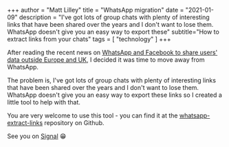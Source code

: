 +++
author = "Matt Lilley"
title = "WhatsApp migration"
date = "2021-01-09"
description = "I've got lots of group chats with plenty of interesting links that have been shared over the years and I don't want to lose them. WhatsApp doesn't give you an easy way to export these"
subtitle="How to extract links from your chats"
tags = [
    "technology"
]
+++

After reading the recent news on [WhatsApp and Facebook to share users' data outside Europe and UK](https://www.bbc.co.uk/news/technology-55573149), I decided it was time to move away from WhatsApp.

The problem is, I've got lots of group chats with plenty of interesting links that have been shared over the years and I don't want to lose them. WhatsApp doesn't give you an easy way to export these links so I created a little tool to help with that.

You are very welcome to use this tool - you can find it at the [whatsapp-extract-links](https://github.com/mklilley/whatsapp-extract-links) repository on Github.

See you on [Signal](https://signal.org/) 😁